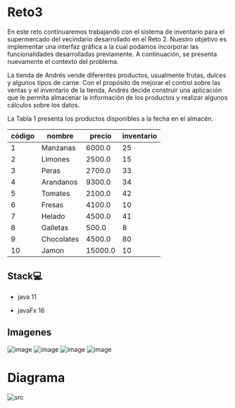 # Reto3

En este reto continuaremos trabajando con el sistema de inventario para el supermercado del vecindario desarrollado en
el Reto 2. Nuestro objetivo es implementar una interfaz gráfica a la cual podamos incorporar las funcionalidades
desarrolladas previamente. A continuación, se presenta nuevamente el contexto del problema.

La tienda de Andrés vende diferentes productos, usualmente frutas, dulces y algunos tipos de carne. Con el propósito de
mejorar el control sobre las ventas y el inventario de la tienda, Andrés decide construir una aplicación que le permita
almacenar la información de los productos y realizar algunos cálculos sobre los datos.

La Tabla 1 presenta los productos disponibles a la fecha en el almacén.

| código | nombre | precio | inventario |
| ------------- | ------------- | ------------- | ------------- |
|1 | Manzanas | 6000.0 | 25 |
| 2 | Limones | 2500.0 | 15 |
| 3 | Peras | 2700.0 | 33 |
| 4 | Arandanos | 9300.0 | 34 |
| 5 | Tomates | 2100.0 | 42
| 6 | Fresas | 4100.0 | 10 |
| 7 | Helado | 4500.0 | 41 |
| 8 | Galletas | 500.0 | 8 |
| 9 | Chocolates| 4500.0 | 80 |
| 10 | Jamon | 15000.0 | 10 |

## Stack💻

 - java 11

 - javaFx 16

## Imagenes

![image](https://user-images.githubusercontent.com/73502611/129501579-aaee2e87-ee3e-4b6b-b60e-87b9a72af2e6.png)
![image](https://user-images.githubusercontent.com/73502611/129501669-0edcafbc-815e-49a7-9b57-91a1847be8f1.png)
![image](https://user-images.githubusercontent.com/73502611/129501709-c66dd4b4-0f5b-4da0-a74a-0451d3991d3a.png)
![image](https://user-images.githubusercontent.com/73502611/129501642-56f194db-2dd7-47c3-81fa-d9943923df1e.png)

# Diagrama
![src](https://user-images.githubusercontent.com/73502611/129501529-9d92724c-e0a2-49c8-814b-7858494a499f.png)
